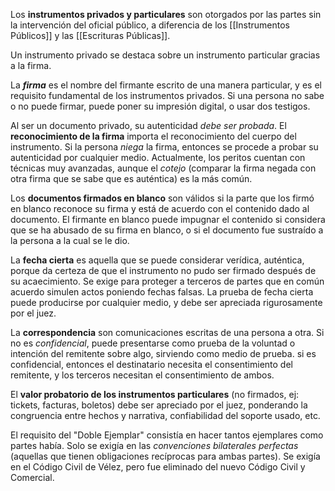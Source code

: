 Los **instrumentos privados y particulares** son otorgados por las partes sin la intervención del oficial público, a diferencia de los [[Instrumentos Públicos]] y las [[Escrituras Públicas]].

Un instrumento privado se destaca sobre un instrumento particular gracias a la firma. 

La ***firma*** es el nombre del firmante escrito de una manera particular, y es el requisito fundamental de los instrumentos privados. Si una persona no sabe o no puede firmar, puede poner su impresión digital, o usar dos testigos.

Al ser un documento privado, su autenticidad *debe ser probada*. El **reconocimiento de la firma** importa el reconocimiento del cuerpo del instrumento. Si la persona *niega* la firma, entonces se procede a probar su autenticidad por cualquier medio. Actualmente, los peritos cuentan con técnicas muy avanzadas, aunque el *cotejo* (comparar la firma negada con otra firma que se sabe que es auténtica) es la más común.

Los **documentos firmados en blanco** son válidos si la parte que los firmó en blanco reconoce su firma y está de acuerdo con el contenido dado al documento. El firmante en blanco puede impugnar el contenido si considera que se ha abusado de su firma en blanco, o si el documento fue sustraído a la persona a la cual se le dio.

La **fecha cierta** es aquella que se puede considerar verídica, auténtica, porque da certeza de que el instrumento no pudo ser firmado después de su acaecimiento. Se exige para proteger a terceros de partes que en común acuerdo simulen actos poniendo fechas falsas. La prueba de fecha cierta puede producirse por cualquier medio, y debe ser apreciada rigurosamente por el juez.

La **correspondencia** son comunicaciones escritas de una persona a otra. Si no es *confidencial*, puede presentarse como prueba de la voluntad o intención del remitente sobre algo, sirviendo como medio de prueba. si es confidencial, entonces el destinatario necesita el consentimiento del remitente, y los terceros necesitan el consentimiento de ambos.

El **valor probatorio de los instrumentos particulares** (no firmados, ej: tickets, facturas, boletos) debe ser apreciado por el juez, ponderando la congruencia entre hechos y narrativa, confiabilidad del soporte usado, etc.

El requisito del "Doble Ejemplar" consistía en hacer tantos ejemplares como partes había. Solo se exigía en las *convenciones bilaterales perfectas* (aquellas que tienen obligaciones recíprocas para ambas partes). Se exigía en el Código Civil de Vélez, pero fue eliminado del nuevo Código Civil y Comercial.
